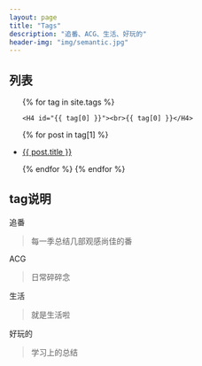 ```yaml
---
layout: page
title: "Tags"
description: "追番、ACG、生活、好玩的"  
header-img: "img/semantic.jpg"  
---
```





## 列表


<!--<div id='tag_cloud'>
{% for tag in site.tags %}
<a href="#{{ tag[0] }}" title="{{ tag[0] }}" rel="{{ tag[1].size }}">{{ tag[0] }}</a>
{% endfor %}
</div>-->

<ul class="listing">
{% for tag in site.tags %}

<!--  <li class="listing-seperator" id="{{ tag[0] }}">{{ tag[0] }}</li>-->
  
    <H4 id="{{ tag[0] }}"><br>{{ tag[0] }}</H4>
  
{% for post in tag[1] %}

  <li class="listing-item">
  
<!--  <time datetime="{{ post.date | date:"%Y-%m-%d" }}">{{ post.date | date:"%Y-%m-%d" }}</time>-->

  <a href="{{ post.url }}" title="{{ post.title }}">{{ post.title }}</a>
  </li>
{% endfor %}
{% endfor %}
</ul>

<script src="/media/js/jquery.tagcloud.js" type="text/javascript" charset="utf-8"></script> 
<script language="javascript">
$.fn.tagcloud.defaults = {
    size: {start: 1, end: 1, unit: 'em'},
      color: {start: '#f8e0e6', end: '#ff3333'}
};

$(function () {
    $('#tag_cloud a').tagcloud();
});
</script>

## tag说明
追番
> 每一季总结几部观感尚佳的番

ACG
> 日常碎碎念

生活
> 就是生活啦

好玩的
> 学习上的总结